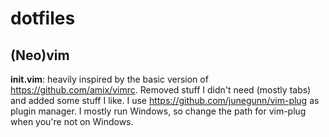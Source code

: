 # dotfiles

## (Neo)vim

**init.vim**: heavily inspired by the basic version of https://github.com/amix/vimrc. Removed stuff I didn't need (mostly tabs) and added some stuff I like. I use https://github.com/junegunn/vim-plug as plugin manager. I mostly run Windows, so change the path for vim-plug when you're not on Windows.
